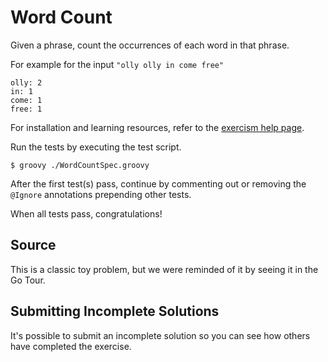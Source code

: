 # Word Count

Given a phrase, count the occurrences of each word in that phrase.

For example for the input `"olly olly in come free"`

```plain
olly: 2
in: 1
come: 1
free: 1
```


For installation and learning resources, refer to the
[exercism help page](http://exercism.io/languages/groovy).

Run the tests by executing the test script.

```
$ groovy ./WordCountSpec.groovy
```

After the first test(s) pass, continue by commenting out or removing the `@Ignore` annotations prepending other tests.

When all tests pass, congratulations!

## Source

This is a classic toy problem, but we were reminded of it by seeing it in the Go Tour.

## Submitting Incomplete Solutions
It's possible to submit an incomplete solution so you can see how others have completed the exercise.
